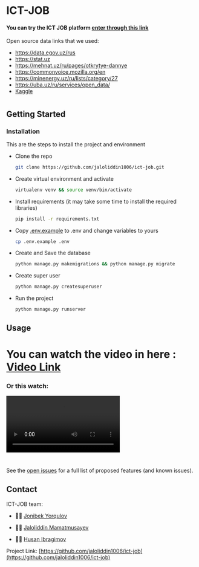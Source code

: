 # ICT-JOB
#### You can try the ICT JOB platform [enter through this link](https://ishbor.uz)
Open source data links that we used:

- https://data.egov.uz/rus
- https://stat.uz 
- https://mehnat.uz/ru/pages/otkrytye-dannye 
- https://commonvoice.mozilla.org/en 
- https://minenergy.uz/ru/lists/category/27 
- https://uba.uz/ru/services/open_data/ 
- [Kaggle](https://www.kaggle.com/datasets/nodirjonmuxammadali/jobs-classification)
#


<!-- GETTING STARTED -->
## Getting Started

<!-- Yaproq is telegram bot to predict and analysis wheat crop and find probability of yellow rust on the crop. It can detect the level of disease and gives the treatment recommendations. And also can predict the rate of yellow rust by using Humadity, temperature and current disease level. -->



### Installation

This are the steps to install the project and environment

- Clone the repo
   ```sh
   git clone https://github.com/jaloliddin1006/ict-job.git
   ```
- Create virtual environment  and activate
   ```sh
   virtualenv venv && source venv/bin/activate
   ```

- Install requirements (it may take some time to install the required libraries)
   ```sh
   pip install -r requirements.txt
   ```

- Copy [.env.example](https://github.com/jaloliddin1006/ict-job/blob/main/.env.example)  to .env and change variables to yours
   ```sh
   cp .env.example .env
   ```
- Create and Save the database
    ```sh
    python manage.py makemigrations && python manage.py migrate
    ```
- Create super user
    ```sh
    python manage.py createsuperuser
    ```
- Run the project
    ```sh
    python manage.py runserver
    ```



<!-- USAGE EXAMPLES -->
## Usage
<!-- After you press the start button, there will be appear menu and you can choose one of them. You can check the disease and its level by sending the picture and also you can check the situation on the near farms and check the weather information. If there is any problem with the near farms or weather that might be cause to yellow rust, we will warn you and give recommendations. -->


#

# You can watch the video in here : [Video Link](https://drive.google.com/file/d/1o5vLT0GODdQGHL8FIgKSQ_dO0VyhggBH/view?usp=drivesdk)

### Or this watch:
<video src="video_2023-11-12_13-47-49.mp4" controls title="Title"></video>
#
See the [open issues](https://github.com/jaloliddin1006/ict-job.git/issues) for a full list of proposed features (and known issues).

## Contact
ICT-JOB team:

- 👨‍💻 [Jonibek Yorqulov](https://gitlab.com/stat.jonibek0727/)

- 👨‍💻 [Jaloliddin Mamatmusayev ](https://github.com/jaloliddin1006)

- 👨‍💻 [Husan Ibragimov ](https://gitlab.com/husanIbragimov)



Project Link: [https://github.com/jaloliddin1006/ict-job](https://github.com/jaloliddin1006/ict-job)